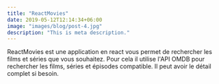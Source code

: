 ```yaml
---
title: "ReactMovies"
date: 2019-05-12T12:14:34+06:00
image: "images/blog/post-4.jpg"
description: "This is meta description."
---
```


ReactMovies est une application en react vous permet de rechercher les films et séries que vous souhaitez. Pour cela il utilise l'API OMDB pour rechercher les films, séries et épisodes compatible. Il peut avoir le détail complet si besoin.